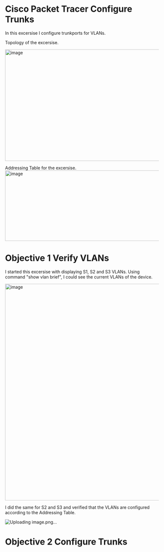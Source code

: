 # Cisco Packet Tracer Configure Trunks

In this excersise I configure trunkports for VLANs.

Topology of the excersise.

<img width="773" height="364" alt="image" src="https://github.com/user-attachments/assets/d8b7e63a-86f6-4431-aa69-f23e2b4033c0" />

Addressing Table for the excersise.
<img width="819" height="230" alt="image" src="https://github.com/user-attachments/assets/c62789e2-9ba9-476a-9d3f-2d5458e16996" />


# Objective 1 Verify VLANs

I started this excersise with displaying S1, S2 and S3 VLANs.
Using command "show vlan brief", I could see the current VLANs of the device.

<img width="701" height="707" alt="image" src="https://github.com/user-attachments/assets/c608facd-6111-48eb-ad83-f08cfbaff1c6" />

I did the same for S2 and S3 and verified that the VLANs are configured according to the Addressing Table.


![Uploading image.png…]()


# Objective 2 Configure Trunks


